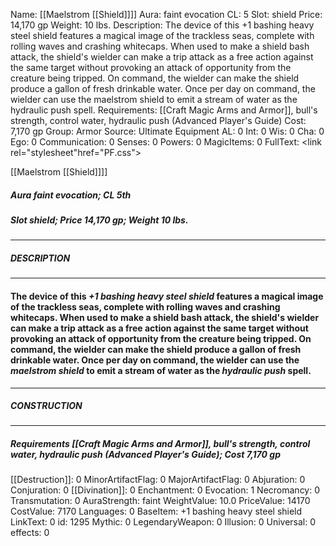 Name: [[Maelstrom [[Shield]]]]
Aura: faint evocation
CL: 5
Slot: shield
Price: 14,170 gp
Weight: 10 lbs.
Description: The device of this +1 bashing heavy steel shield features a magical image of the trackless seas, complete with rolling waves and crashing whitecaps. When used to make a shield bash attack, the shield's wielder can make a trip attack as a free action against the same target without provoking an attack of opportunity from the creature being tripped. On command, the wielder can make the shield produce a gallon of fresh drinkable water. Once per day on command, the wielder can use the maelstrom shield to emit a stream of water as the hydraulic push spell.
Requirements: [[Craft Magic Arms and Armor]], bull's strength, control water, hydraulic push (Advanced Player's Guide)
Cost: 7,170 gp
Group: Armor
Source: Ultimate Equipment
AL: 0
Int: 0
Wis: 0
Cha: 0
Ego: 0
Communication: 0
Senses: 0
Powers: 0
MagicItems: 0
FullText: <link rel="stylesheet"href="PF.css"><div class="heading"><p class="alignleft">[[Maelstrom [[Shield]]]]</p><div style="clear: both;"></div></div><div><h5><b>Aura </b>faint evocation; <b>CL </b>5th</h5><h5><b>Slot </b>shield; <b>Price </b>14,170 gp; <b>Weight </b>10 lbs.</h5></div><hr/><div><h5><b>DESCRIPTION</b></h5></div><hr/><div><h4><p>The device of this <i>+1 bashing heavy steel shield</i> features a magical image of the trackless seas, complete with rolling waves and crashing whitecaps. When used to make a shield bash attack, the shield's wielder can make a trip attack as a free action against the same target without provoking an attack of opportunity from the creature being tripped. On command, the wielder can make the shield produce a gallon of fresh drinkable water. Once per day on command, the wielder can use the <i>maelstrom shield</i> to emit a stream of water as the <i>hydraulic push</i> spell.</p></h4></div><hr/><div><h5><b>CONSTRUCTION</b></h5></div><hr/><div><h5><b>Requirements </b>[[Craft Magic Arms and Armor]], <i>bull's strength</i>, <i>control water</i>, <i>hydraulic push (Advanced Player's Guide)</i>; <b>Cost </b>7,170 gp</h5></div>
[[Destruction]]: 0
MinorArtifactFlag: 0
MajorArtifactFlag: 0
Abjuration: 0
Conjuration: 0
[[Divination]]: 0
Enchantment: 0
Evocation: 1
Necromancy: 0
Transmutation: 0
AuraStrength: faint
WeightValue: 10.0
PriceValue: 14170
CostValue: 7170
Languages: 0
BaseItem: +1 bashing heavy steel shield
LinkText: 0
id: 1295
Mythic: 0
LegendaryWeapon: 0
Illusion: 0
Universal: 0
effects: 0
